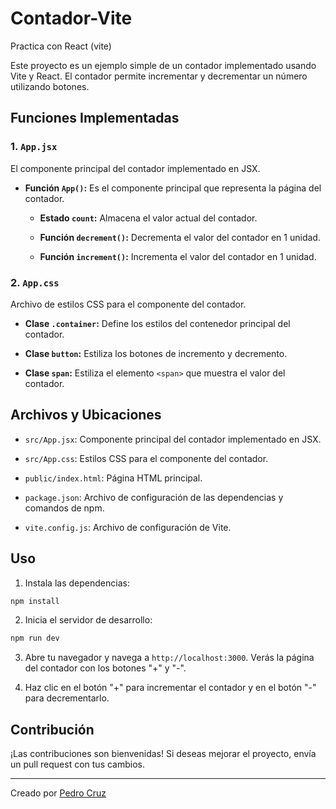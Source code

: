 # Contador-Vite
Practica con React (vite)

Este proyecto es un ejemplo simple de un contador implementado usando Vite y React. El contador permite incrementar y decrementar un número utilizando botones.

## Funciones Implementadas

### 1. `App.jsx`

El componente principal del contador implementado en JSX.

- **Función `App()`:** Es el componente principal que representa la página del contador.

  - **Estado `count`:** Almacena el valor actual del contador.

  - **Función `decrement()`:** Decrementa el valor del contador en 1 unidad.

  - **Función `increment()`:** Incrementa el valor del contador en 1 unidad.

### 2. `App.css`

Archivo de estilos CSS para el componente del contador.

- **Clase `.container`:** Define los estilos del contenedor principal del contador.

- **Clase `button`:** Estiliza los botones de incremento y decremento.

- **Clase `span`:** Estiliza el elemento `<span>` que muestra el valor del contador.

## Archivos y Ubicaciones

- `src/App.jsx`: Componente principal del contador implementado en JSX.

- `src/App.css`: Estilos CSS para el componente del contador.

- `public/index.html`: Página HTML principal.

- `package.json`: Archivo de configuración de las dependencias y comandos de npm.

- `vite.config.js`: Archivo de configuración de Vite.

## Uso

1. Instala las dependencias:

```bash
npm install
```

2. Inicia el servidor de desarrollo:

```bash
npm run dev
```

3. Abre tu navegador y navega a `http://localhost:3000`. Verás la página del contador con los botones "+" y "-".

4. Haz clic en el botón "+" para incrementar el contador y en el botón "-" para decrementarlo.

## Contribución

¡Las contribuciones son bienvenidas! Si deseas mejorar el proyecto, envía un pull request con tus cambios.



---

Creado por [Pedro Cruz](https://github.com/PeterCM23)
```

